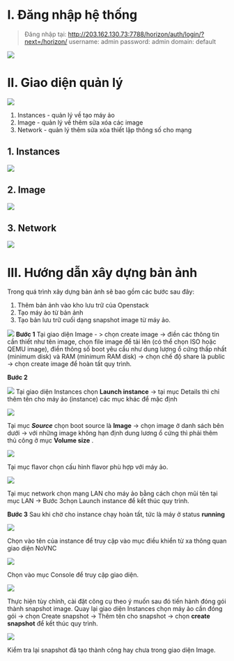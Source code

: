 # I. Đăng  nhập hệ thống

> Đăng nhập tại:
> http://203.162.130.73:7788/horizon/auth/login/?next=/horizon/
> username: admin
>  password: admin
>   domain: default

![](https://i.imgur.com/6ESjSIv.png)

# II. Giao diện quản lý
![](https://i.imgur.com/nHVIIST.jpeg)
1. Instances - quản lý về tạo máy ảo 
2. Image - quản lý về thêm sửa xóa các image
3. Network - quản lý thêm sửa xóa thiết lập thông số cho mạng
## 1. Instances
![](https://i.imgur.com/n5vjWYs.png)
## 2. Image
![](https://i.imgur.com/3oYUiqH.png)

## 3. Network 
![](https://i.imgur.com/ZnTIe35.png)

# III. Hướng dẫn xây dựng bản ảnh 
Trong quá trình xây dựng bản ảnh sẽ bao gồm các bước sau đây:
1. Thêm bản ảnh vào kho lưu trữ của Openstack
2. Tạo máy ảo từ bản ảnh
3. Tạo bản lưu trữ cuối dạng snapshot image từ máy ảo.

![](https://i.imgur.com/ScaMewV.png)
**Bước 1**
Tại giao diện Image - > chọn create image -> điền các thông tin cần thiết như tên image, chọn file image để tải lên (có thể chọn ISO hoặc QEMU image), điền thông số boot yêu cầu như dung lượng ổ cứng thấp nhất (minimum disk) và RAM (minimum RAM disk) -> chọn chế độ share là public -> chọn create image để hoàn tất quy trình.

**Bước 2**

![](https://i.imgur.com/abGYXfu.png)
Tại giao diện Instances chọn **Launch instance**  -> tại mục Details thì chỉ thêm tên cho máy ảo (instance) các mục khác để mặc định 

![](https://i.imgur.com/0eu21nz.png)

Tại mục ***Source***  chọn boot source là **Image** -> chọn image ở danh sách bên dưới -> với những image không hạn định dung lương ổ cứng thì phải thêm thủ công ở mục **Volume size** .

![](https://i.imgur.com/1aUdKt1.png)

Tại mục flavor chọn cấu hình flavor phù hợp với máy ảo.

![](https://i.imgur.com/BEz6izu.png)

Tại mục network chọn mạng LAN cho máy ảo bằng cách chọn mũi tên tại mục LAN -> Bước 3chọn Launch instance để kết thúc quy trình.

**Bước 3**
Sau khi chờ cho instance chạy hoàn tất, tức là máy ở status **running**

![](https://i.imgur.com/JjshbNO.png)

Chọn vào tên của instance để truy cập vào mục điều khiển từ xa thông quan giao diện NoVNC

![](https://i.imgur.com/XXe6Tqo.png)

Chọn vào mục Console để truy cập giao diện.

![](https://i.imgur.com/KFerBr0.png)

Thực hiện tùy chỉnh, cài đặt công cụ theo ý muốn sau đó tiến hành đóng gói thành snapshot image.
Quay lại giao diện Instances chọn máy ảo cần đóng gói -> chọn Create snapshot -> Thêm tên cho snapshot -> chọn **create snapshot** để kết thúc quy trình.

![](https://i.imgur.com/9BdZd9t.png)

Kiểm tra lại snapshot đã tạo thành công hay chưa trong giao diện Image.







